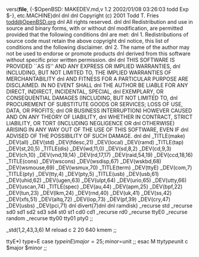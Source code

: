 vers(__file__,
	{-$OpenBSD: MAKEDEV.md,v 1.2 2002/01/08 03:26:03 todd Exp $-},
etc.MACHINE)dnl
dnl
dnl Copyright (c) 2001 Todd T. Fries <todd@OpenBSD.org>
dnl All rights reserved.
dnl
dnl Redistribution and use in source and binary forms, with or without
dnl modification, are permitted provided that the following conditions
dnl are met:
dnl 1. Redistributions of source code must retain the above copyright
dnl    notice, this list of conditions and the following disclaimer.
dnl 2. The name of the author may not be used to endorse or promote products
dnl    derived from this software without specific prior written permission.
dnl
dnl THIS SOFTWARE IS PROVIDED ``AS IS'' AND ANY EXPRESS OR IMPLIED WARRANTIES,
dnl INCLUDING, BUT NOT LIMITED TO, THE IMPLIED WARRANTIES OF MERCHANTABILITY
dnl AND FITNESS FOR A PARTICULAR PURPOSE ARE DISCLAIMED.  IN NO EVENT SHALL
dnl THE AUTHOR BE LIABLE FOR ANY DIRECT, INDIRECT, INCIDENTAL, SPECIAL,
dnl EXEMPLARY, OR CONSEQUENTIAL DAMAGES (INCLUDING, BUT NOT LIMITED TO,
dnl PROCUREMENT OF SUBSTITUTE GOODS OR SERVICES; LOSS OF USE, DATA, OR PROFITS;
dnl OR BUSINESS INTERRUPTION) HOWEVER CAUSED AND ON ANY THEORY OF LIABILITY,
dnl WHETHER IN CONTRACT, STRICT LIABILITY, OR TORT (INCLUDING NEGLIGENCE OR
dnl OTHERWISE) ARISING IN ANY WAY OUT OF THE USE OF THIS SOFTWARE, EVEN IF
dnl ADVISED OF THE POSSIBILITY OF SUCH DAMAGE.
dnl
dnl
_TITLE(make)
_DEV(all)
_DEV(std)
_DEV(fdesc,21)
_DEV(local)
_DEV(ramd)
_TITLE(tap)
_DEV(st,20,5)
_TITLE(dis)
_DEV(wd,11,0)
_DEV(sd,8,2)
_DEV(cd,9,3)
_DEV(ch,10)
_DEV(vnd,19,14)
_DEV(rd,17,17)
_DEV(raid,54,19)
_DEV(ccd,18,16)
_TITLE(cons)
_DEV(wscons)
_DEV(wsdisp,67)
_DEV(wskbd,68)
_DEV(wsmouse,69)
_DEV(wsmux,70)
_TITLE(term)
_DEV(ttyE)
_DEV(com,7)
_TITLE(pty)
_DEV(tty,4)
_DEV(pty,5)
_TITLE(usb)
_DEV(usb,61)
_DEV(uhid,62)
_DEV(ugen,63)
_DEV(ulpt,64)
_DEV(urio,65)
_DEV(utty,66)
_DEV(uscan,74)
_TITLE(spec)
_DEV(au,44)
_DEV(apm,25)
_DEV(bpf,22)
_DEV(tun,23)
_DEV(lkm,24)
_DEV(rnd,40)
_DEV(uk,41)
_DEV(ss,42)
_DEV(xfs,51)
_DEV(altq,72)
_DEV(iop,73)
_DEV(pf,39)
_DEV(cry,47)
_DEV(usbs)
_DEV(pci,71)
dnl
divert(7)dnl
dnl
ramdisk)
	_recurse std
	_recurse sd0 sd1 sd2 sd3 sd4 st0 st1 cd0 cd1
	_recurse rd0
	_recurse ttyE0
	_recurse random
	_recurse tty00 tty01 pty0
	;;

_std(1,2,43,3,6)
	M reload	c 2 20 640 kmem
	;;

ttyE*)
	type=E
	case $type in
	E)	major=25; minor=$unit ;;
	esac
	M tty$type$unit c $major $minor
	;;
